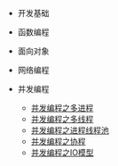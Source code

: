 * 开发基础
* 函数编程
* 面向对象
* 网络编程

* 并发编程
    * [并发编程之多进程](python/concurrent/multiprocess/)
	* [并发编程之多线程](python/concurrent/thread/)
	* [并发编程之进程线程池](python/concurrent/pool)
	* [并发编程之协程](python/concurrent/coroutine)
	* [并发编程之IO模型](python/concurrent/io-model/)